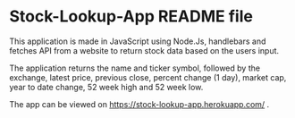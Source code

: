 # Stock-Lookup-App README file

This application is made in JavaScript using Node.Js, handlebars and fetches API from a website to return stock data based on the users input.  

The application returns the name and ticker symbol, followed by the exchange, latest price, previous close, percent change (1 day), market cap, year to date change, 52 week high and 52 week low.  

The app can be viewed on https://stock-lookup-app.herokuapp.com/ .
